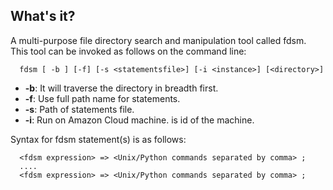 ## What's it?
  A multi-purpose file directory search and manipulation tool called fdsm. 
  This tool can be invoked as follows on the command line:
```
  fdsm [ -b ] [-f] [-s <statementsfile>] [-i <instance>] [<directory>]
```
* **-b**: It will traverse the directory in breadth first.
* **-f**: Use full path name for statements.
* **-s**: Path of statements file.
* **-i**: Run on Amazon Cloud machine. <instance> is id of the machine.

Syntax for fdsm statement(s) is as follows:
```
  <fdsm expression> => <Unix/Python commands separated by comma> ;
  ....
  <fdsm expression> => <Unix/Python commands separated by comma> ;
```
